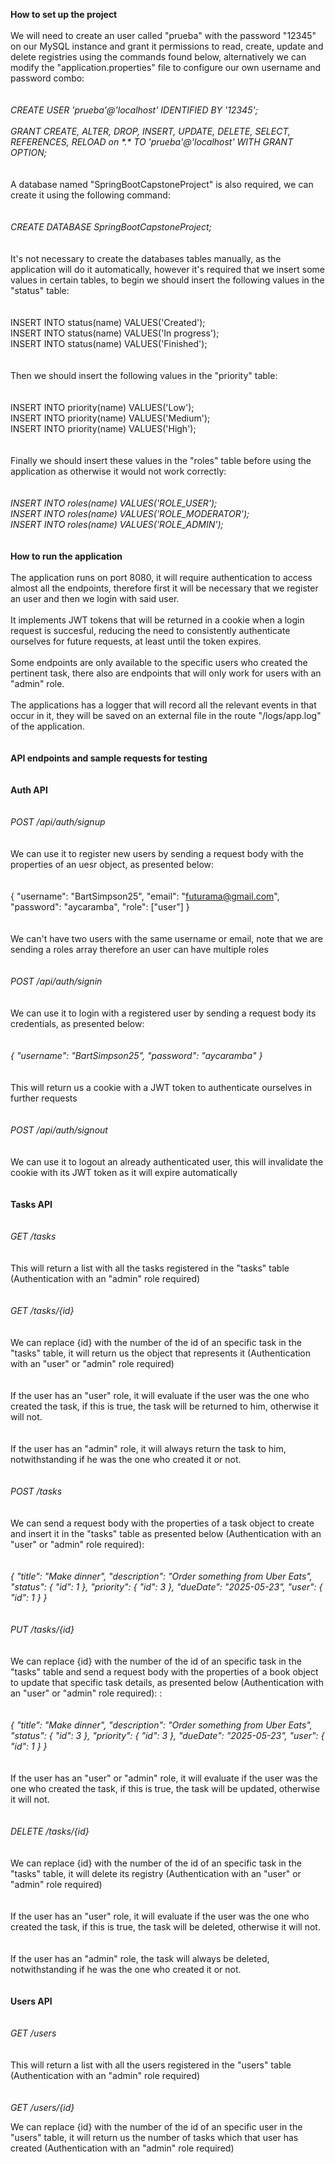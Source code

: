 **How to set up the project**
<br><br>
We will need to create an user called "prueba" with the password "12345" on our MySQL instance and grant it permissions to read, create, update and delete registries using the commands found below, alternatively we can modify the "application.properties" file to configure our own username and password combo:
<br><br><br>
*CREATE USER 'prueba'@'localhost' IDENTIFIED BY '12345';*
<br><br>
*GRANT CREATE, ALTER, DROP, INSERT, UPDATE, DELETE, SELECT, REFERENCES, RELOAD on \*.\* TO 'prueba'@'localhost' WITH GRANT OPTION;*
<br><br><br>
A database named "SpringBootCapstoneProject" is also required, we can create it using the following command:
<br><br><br>
*CREATE DATABASE SpringBootCapstoneProject;*
<br><br><br>
It's not necessary to create the databases tables manually, as the application will do it automatically, however it's required that we insert some values in certain tables, to begin we should insert the following values in the "status" table:
<br><br><br>
INSERT INTO status(name) VALUES('Created');
<br>
INSERT INTO status(name) VALUES('In progress');
<br>
INSERT INTO status(name) VALUES('Finished');
<br><br><br>
Then we should insert the following values in the "priority" table:
<br><br><br>
INSERT INTO priority(name) VALUES('Low');
<br>
INSERT INTO priority(name) VALUES('Medium');
<br>
INSERT INTO priority(name) VALUES('High');
<br><br><br>
Finally we should insert these values in the "roles" table before using the application as otherwise it would not work correctly:
<br><br><br>
*INSERT INTO roles(name) VALUES('ROLE_USER');*
<br>
*INSERT INTO roles(name) VALUES('ROLE_MODERATOR');*
<br>
*INSERT INTO roles(name) VALUES('ROLE_ADMIN');*
<br><br><br>
**How to run the application**
<br><br>
The application runs on port 8080, it will require authentication to access almost all the endpoints, therefore first it will be necessary that we register an user and then we login with said user.
<br><br>
It implements JWT tokens that will be returned in a cookie when a login request is succesful, reducing the need to consistently authenticate ourselves for future requests, at least until the token expires.
<br><br>
Some endpoints are only available to the specific users who created the pertinent task, there also are endpoints that will only work for users with an "admin" role.
<br><br>
The applications has a logger that will record all the relevant events in that occur in it, they will be saved on an external file in the route "/logs/app.log" of the application.
<br><br><br>
**API endpoints and sample requests for testing**
<br><br><br>
**Auth API**
<br><br><br>
*POST /api/auth/signup*
<br><br><br>
We can use it to register new users by sending a request body with the properties of an uesr object, as presented below:
<br><br><br>
{
"username": "BartSimpson25",
"email": "futurama@gmail.com",
"password": "aycaramba",
"role": ["user"]
}
<br><br><br>
We can't have two users with the same username or email, note that we are sending a roles array therefore an user can have multiple roles
<br><br><br>
*POST /api/auth/signin*
<br><br><br>
We can use it to login with a registered user by sending a request body its credentials, as presented below:
<br><br><br>
*{*
*"username": "BartSimpson25",*
*"password": "aycaramba"*
*}*
<br><br><br>
This will return us a cookie with a JWT token to authenticate ourselves in further requests
<br><br><br>
*POST /api/auth/signout*
<br><br><br>
We can use it to logout an already authenticated user, this will invalidate the cookie with its JWT token as it will expire automatically
<br><br><br>
**Tasks API**
<br><br><br>
*GET /tasks*
<br><br><br>
This will return a list with all the tasks registered in the "tasks" table (Authentication with an "admin" role required)
<br><br><br>
*GET /tasks/{id}*
<br><br><br>
We can replace {id} with the number of the id of an specific task in the "tasks" table, it will return us the object that represents it (Authentication with an "user" or "admin" role required)
<br><br><br>
If the user has an "user" role, it will evaluate if the user was the one who created the task, if this is true, the task will be returned to him, otherwise it will not.
<br><br><br>
If the user has an "admin" role, it will always return the task to him, notwithstanding if he was the one who created it or not.
<br><br><br>
*POST /tasks*
<br><br><br>
We can send a request body with the properties of a task object to create and insert it in the "tasks" table as presented below (Authentication with an "user" or "admin" role required):
<br><br><br>
*{*
*"title": "Make dinner",*
*"description": "Order something from Uber Eats",*
*"status": {*
	*"id": 1*
*},*
*"priority": {*
	*"id": 3*
*},*
*"dueDate": "2025-05-23",*
*"user": {*
	*"id": 1*
*}*
*}*
<br><br><br>
*PUT /tasks/{id}*
<br><br><br>
We can replace {id} with the number of the id of an specific task in the "tasks" table and send a request body with the properties of a book object to update that specific task details, as presented below (Authentication with an "user" or "admin" role required):
:
<br><br><br>
*{*
*"title": "Make dinner",*
*"description": "Order something from Uber Eats",*
*"status": {*
	*"id": 3*
*},*
*"priority": {*
	*"id": 3*
*},*
*"dueDate": "2025-05-23",*
*"user": {*
	*"id": 1*
*}*
*}*
<br><br><br>
If the user has an "user" or "admin" role, it will evaluate if the user was the one who created the task, if this is true, the task will be updated, otherwise it will not.
<br><br><br>
*DELETE /tasks/{id}*
<br><br><br>
We can replace {id} with the number of the id of an specific task in the "tasks" table, it will delete its registry (Authentication with an "user" or "admin" role required)
<br><br><br>
If the user has an "user" role, it will evaluate if the user was the one who created the task, if this is true, the task will be deleted, otherwise it will not.
<br><br><br>
If the user has an "admin" role, the task will always be deleted, notwithstanding if he was the one who created it or not.
<br><br><br>
**Users API**
<br><br><br>
*GET /users*
<br><br><br>
This will return a list with all the users registered in the "users" table (Authentication with an "admin" role required)
<br><br><br>
*GET /users/{id}*

We can replace {id} with the number of the id of an specific user in the "users" table, it will return us the number of tasks which that user has created (Authentication with an "admin" role required)
